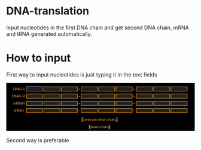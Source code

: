 # DNA-translation
Input nucleotides in the first DNA chain and get second DNA chain, mRNA and tRNA generated automatically.
# How to input

First way to input nucleotides is just typing it in the text fields

![](https://github.com/available-username-it-is/DNA-translation/blob/main/readme/ezgif.com-video-to-gif.gif)

Second way is preferable
